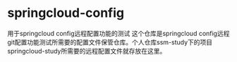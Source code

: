 # springcloud-config
用于springcloud config远程配置功能的测试
这个仓库是springcloud config远程git配置功能测试所需要的配置文件保管仓库。个人仓库ssm-study下的项目springcloud-study所需要的远程配置文件就存放在这里。
